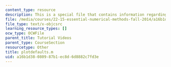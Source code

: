 ```yaml
---
content_type: resource
description: This is a special file that contains information regarding plotdefaults.
file: /media/courses/22-15-essential-numerical-methods-fall-2014/a16b1d38080987b1ec8d6d8882c7fd3e_plotdefaults.m
file_type: text/x-objcsrc
learning_resource_types: []
ocw_type: OCWFile
parent_title: Tutorial Videos
parent_type: CourseSection
resourcetype: Other
title: plotdefaults.m
uid: a16b1d38-0809-87b1-ec8d-6d8882c7fd3e
---
```

